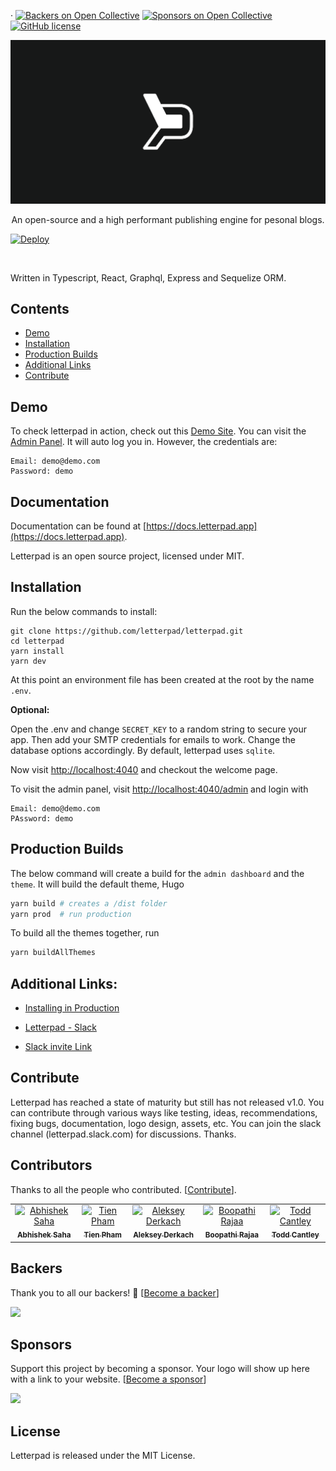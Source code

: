 &middot; [![Backers on Open Collective](https://opencollective.com/letterpad/backers/badge.svg)](#backers) [![Sponsors on Open Collective](https://opencollective.com/letterpad/sponsors/badge.svg)](#sponsors) [![GitHub license](https://img.shields.io/badge/license-MIT-blue.svg)](https://github.com/letterpad/letterpad/blob/master/LICENSE)

<img src="banner.png">

<p align="center">
  An open-source and a high performant publishing engine for pesonal blogs. <br/>
</p>

[![Deploy](https://www.herokucdn.com/deploy/button.svg)](https://heroku.com/deploy?template=https://github.com/letterpad/letterpad/tree/deploy-to-heroku)

<br/>

Written in Typescript, React, Graphql, Express and Sequelize ORM.

## Contents

- [Demo](#demo)
- [Installation](#installation)
- [Production Builds](#production-builds)
- [Additional Links](#additional-links)
- [Contribute](#contribute)

## Demo

To check letterpad in action, check out this [Demo Site](https://letterpad.app/demo).
You can visit the [Admin Panel](https://letterpad.app/demo/admin/login). It will auto log you in.
However, the credentials are:

```
Email: demo@demo.com
Password: demo
```

## Documentation

Documentation can be found at [https://docs.letterpad.app](https://docs.letterpad.app).

Letterpad is an open source project, licensed under MIT.

## Installation

Run the below commands to install:

```
git clone https://github.com/letterpad/letterpad.git
cd letterpad
yarn install
yarn dev
```

At this point an environment file has been created at the root by the name `.env`.

**Optional:**

Open the .env and change `SECRET_KEY` to a random string to secure your app. Then add your SMTP credentials for emails to work. Change the database options accordingly. By default, letterpad uses `sqlite`.

Now visit [http://localhost:4040](http://localhost:4040) and checkout the welcome page.

To visit the admin panel, visit [http://localhost:4040/admin](http://localhost:4040/admin) and login with

```
Email: demo@demo.com
PAssword: demo
```

## Production Builds

The below command will create a build for the `admin dashboard` and the `theme`. It will build the default theme, Hugo

```sh
yarn build # creates a /dist folder
yarn prod  # run production
```

To build all the themes together, run

```sh
yarn buildAllThemes
```

## Additional Links:

- [Installing in Production](https://medium.com/@ajaxtown/installing-letterpad-in-digital-ocean-8ed53c66b114)

- [Letterpad - Slack](https://letterpad.slack.com)

- [Slack invite Link](https://tinyurl.com/letterpad)

## Contribute

Letterpad has reached a state of maturity but still has not released v1.0. You can contribute through various ways like
testing, ideas, recommendations, fixing bugs, documentation, logo design, assets, etc. You can join the slack channel (letterpad.slack.com) for discussions. Thanks.

## Contributors

Thanks to all the people who contributed. [[Contribute](CONTRIBUTING.md)].

<table>
    <tr>
        <td align="center">
            <a href="https://github.com/ajaxtown"><img src="https://avatars3.githubusercontent.com/u/1502352?s=460&v=4" width="100px;" alt="Abhishek Saha" />
                <br /><sub><b>Abhishek Saha</b></sub></a>
           </td>
        <td align="center">
            <a href="https://github.com/tienpham94"><img src="https://avatars0.githubusercontent.com/u/25751050?s=460&v=4" width="100px;" alt="Tien Pham" />
                <br /><sub><b>Tien Pham</b></sub></a>
           </td>
        <td align="center">
            <a href="https://github.com/alder"><img src="https://avatars3.githubusercontent.com/u/199887?s=460&v=4" width="100px;" alt="Aleksey Derkach" />
                <br /><sub><b>Aleksey Derkach</b></sub></a>
        </td>
        <td align="center">
            <a href="https://github.com/boopathi"><img src="https://avatars1.githubusercontent.com/u/294474?s=460&v=4" width="100px;" alt="Boopathi Rajaa" />
                <br /><sub><b>Boopathi Rajaa</b></sub></a>
            </td>
       </td>
       <td align="center">
            <a href="https://toddcantley.com"><img src="https://cdn.dribbble.com/users/997175/avatars/normal/dd175be405cc04ac43be1877f521184d.png?1501249987" width="100px;" alt="Todd Cantley" />
                <br /><sub><b>Todd Cantley</b></sub></a>
            </td>
       </td>
    </tr>
</table>

## Backers

Thank you to all our backers! 🙏 [[Become a backer](https://opencollective.com/letterpad#backer)]

<a href="https://opencollective.com/letterpad#backers" target="_blank">
    <img src="https://opencollective.com/letterpad/backers.svg?width=890">
</a>

## Sponsors

Support this project by becoming a sponsor. Your logo will show up here with a link to your website. [[Become a sponsor](https://opencollective.com/letterpad#sponsor)]

<a href="https://opencollective.com/letterpad/sponsor/0/website" target="_blank">
    <img src="https://opencollective.com/letterpad/sponsor/0/avatar.svg">
</a>

## License

Letterpad is released under the MIT License.
